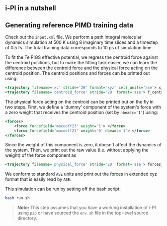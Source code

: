 ## i-PI in a nutshell




## Generating reference PIMD training data

Check out the ```input.xml``` file. We perform a path integral molecular dynamics simulation at 500 K using 8 imaginary time slices and a timestep of 0.5 fs. The total training data corresponds to 10 ps of simulation time. 

To fit the Te PIGS effective potential, we regress the centroid force against the centroid positions, but to make the fitting task easier, we can learn the difference between the centroid force and the physical force acting on the centroid position. The centroid positions and forces can be printed out using:

```xml
<trajectory filename='xc' stride='20' format='xyz' cell_units='ase'> x_centroid{ase} </trajectory>
<trajectory filename='centroid_force' stride='20' format='ase'> f_centroid </trajectory>
```

The physical force acting on the centroid can be printed out on the fly in two steps. First, we define a 'dummy' component of the system's force with a zero weight that receives the centroid position (set by ```nbeads='1'```) using:
```xml
<forces>
    <force forcefield='maceoff23' weight='1'> </force>
    <force forcefield='maceoff23' weight='0' nbeads='1'> </force>
</forces>
```
Since the weight of this component is zero, it doesn't affect the dynamics of the system. Then, we print out the raw value (i.e. without applying the weight) of the force component as 
```xml
<trajectory filename='physical_force' stride='20' format='ase'> forces_component_raw(1) </trajectory>
```

We conform to standard ```ASE``` units and print out the forces in extended xyz format that is easily read by ```ASE```. 

This simulation can be run by setting off the bash script:

```bash
bash run.sh
```

> **Note:**
> This step assumes that you have a working installation of i-PI using `pip` or have sourced the `env.sh` file in the top-level source directory.
